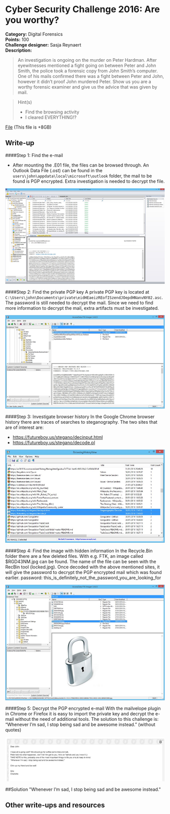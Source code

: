 # Cyber Security Challenge 2016: Are you worthy?

**Category:** Digital Forensics  
**Points:** 100  
**Challenge designer:** Sasja Reynaert  
**Description:**  
> An investigation is ongoing on the murder on Peter Hardman. After eyewitnesses mentioned a fight going on between Peter and John Smith, the police took a forensic copy from John Smith’s computer. 
One of his mails confirmed there was a fight between Peter and John, however it didn’t proof John murdered Peter. Show us you are a worthy forensic examiner and give us the advice that was given by mail.

>Hint(s)
>- Find the browsing activity
>- I cleared EVERYTHING!?

[File](https://s3-eu-west-1.amazonaws.com/be.cscbe.challenges/Digital+Forensics+-+Are+you+worthy+-+Sasja+Reynaert/AreYouWorthy.E01) (This file is +8GB)
## Write-up
####Step 1: Find the e-mail
- After mounting the .E01 file, the files can be browsed through. An Outlook Data File (.ost) can be found in the `users\john\appdata\local\microsoft\outlook` folder, the mail to be found is PGP encrypted. Extra investigation is needed to decrypt the file.

![image1](images/img24.jpg)

####Step 2: Find the private PGP key
A private PGP key is located at `C:\Users\john\Documents\private\eidHEaeizREofISzendJOepdHNanvNY02.asc`. The password is still needed to decrypt the mail. Since we need to find more information to decrypt the mail, extra artifacts must be investigated.

![image1](images/img26.jpg)

####Step 3: Investigate browser history
In the Google Chrome browser history there are traces of searches to steganography. The two sites that are of interest are:

- https://futureboy.us/stegano/decinput.html
- https://futureboy.us/stegano/decode.pl

![image1](images/img28.jpg)

####Step 4: Find the image with hidden information
In the Recycle.Bin folder there are a few deleted files. With e.g. FTK, an image called $RGD43NM.jpg can be found. The name of the file can be seen with the RecBin tool (locked.jpg). Once decoded with the above mentioned sites, it will give the password to decrypt the PGP encrypted mail which was found earlier.
password: this_is_definitely_not_the_password_you_are_looking_for

![image1](images/img41.jpg)

####Step 5: Decrypt the PGP encrypted e-mail
With the mailvelope plugin in Chrome or Firefox it is easy to import the private key and decrypt the e-mail without the need of additional tools.
The solution to this challenge is: “Whenever I’m sad, I stop being sad and be awesome instead.” (without quotes)

![image1](images/img42.jpg)


##Solution
"Whenever I’m sad, I stop being sad and be awesome instead."


## Other write-ups and resources


